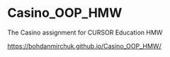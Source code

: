 # Casino_OOP_HMW
The Casino assignment for CURSOR Education HMW

https://bohdanmirchuk.github.io/Casino_OOP_HMW/
